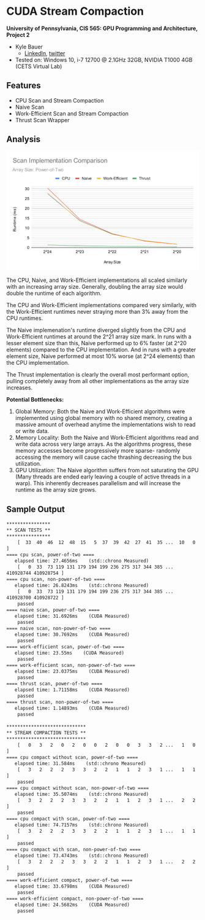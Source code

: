 CUDA Stream Compaction
======================

**University of Pennsylvania, CIS 565: GPU Programming and Architecture, Project 2**

* Kyle Bauer
  * [LinkedIn](https://www.linkedin.com/in/kyle-bauer-75bb25171/), [twitter](https://x.com/KyleBauer414346)
* Tested on: Windows 10, i-7 12700 @ 2.1GHz 32GB, NVIDIA T1000 4GB (CETS Virtual Lab)

Features
---
* CPU Scan and Stream Compaction
* Naive Scan
* Work-Efficient Scan and Stream Compaction
* Thrust Scan Wrapper

Analysis
---

<div align="center">
 <img src="img/Scan Implementation Comparison Pow2.svg" />
</div>

The CPU, Naive, and Work-Efficient implementations all scaled similarly with an increasing array size. Generally, doubling the array size would double the runtime of each algorithm.

The CPU and Work-Efficient implementations compared very similarly, with the Work-Efficient runtimes never straying more than 3% away from the CPU runtimes.

The Naive implemenation's runtime diverged slightly from the CPU and Work-Efficient runtimes at around the 2^21 array size mark. In runs with a lesser element size than this, Naive performed up to 6% faster (at 2^20 elements) compared to the CPU implementation. And in runs with a greater element size, Naive performed at most 10% worse (at 2^24 elements) than the CPU implementation.

The Thrust implementation is clearly the overall most performant option, pulling completely away from all other implementations as the array size increases.

<strong>Potential Bottlenecks:</strong>
1. Global Memory: Both the Naive and Work-Efficient algorithms were implemented using global memory with no shared memory, creating a massive amount of overhead anytime the implementations wish to read or write data.
2. Memory Locality: Both the Naive and Work-Efficient algorithms read and write data across very large arrays. As the algorithms progress, these memory accesses become progressively more sparse- randomly accessing the memory will cause cache thrashing decreasing the bus utilization.
3. GPU Utilization: The Naive algorithm suffers from not saturating the GPU (Many threads are ended early leaving a couple of active threads in a warp). This inherently decreases parallelism and will increase the runtime as the array size grows.

Sample Output
---

```
****************
** SCAN TESTS **
****************
    [  33  40  46  12  48  15   5  37  39  42  27  41  35 ...  10   0 ]
==== cpu scan, power-of-two ====
   elapsed time: 27.4656ms    (std::chrono Measured)
    [   0  33  73 119 131 179 194 199 236 275 317 344 385 ... 410928744 410928754 ]
==== cpu scan, non-power-of-two ====
   elapsed time: 26.8243ms    (std::chrono Measured)
    [   0  33  73 119 131 179 194 199 236 275 317 344 385 ... 410928700 410928722 ]
    passed
==== naive scan, power-of-two ====
   elapsed time: 31.6926ms    (CUDA Measured)
    passed
==== naive scan, non-power-of-two ====
   elapsed time: 30.7692ms    (CUDA Measured)
    passed
==== work-efficient scan, power-of-two ====
   elapsed time: 23.55ms    (CUDA Measured)
    passed
==== work-efficient scan, non-power-of-two ====
   elapsed time: 23.0375ms    (CUDA Measured)
    passed
==== thrust scan, power-of-two ====
   elapsed time: 1.71158ms    (CUDA Measured)
    passed
==== thrust scan, non-power-of-two ====
   elapsed time: 1.14893ms    (CUDA Measured)
    passed

*****************************
** STREAM COMPACTION TESTS **
*****************************
    [   0   3   2   0   2   0   0   2   0   0   3   3   2 ...   1   0 ]
==== cpu compact without scan, power-of-two ====
   elapsed time: 31.584ms    (std::chrono Measured)
    [   3   2   2   2   3   3   2   2   1   1   2   3   1 ...   1   1 ]
    passed
==== cpu compact without scan, non-power-of-two ====
   elapsed time: 35.5074ms    (std::chrono Measured)
    [   3   2   2   2   3   3   2   2   1   1   2   3   1 ...   2   2 ]
    passed
==== cpu compact with scan, power-of-two ====
   elapsed time: 74.7157ms    (std::chrono Measured)
    [   3   2   2   2   3   3   2   2   1   1   2   3   1 ...   1   1 ]
    passed
==== cpu compact with scan, non-power-of-two ====
   elapsed time: 73.4743ms    (std::chrono Measured)
    [   3   2   2   2   3   3   2   2   1   1   2   3   1 ...   2   2 ]
    passed
==== work-efficient compact, power-of-two ====
   elapsed time: 33.6798ms    (CUDA Measured)
    passed
==== work-efficient compact, non-power-of-two ====
   elapsed time: 24.5682ms    (CUDA Measured)
    passed
```
